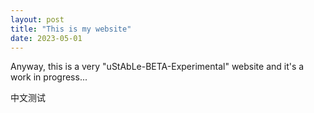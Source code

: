 ```yaml
---
layout: post
title: "This is my website"
date: 2023-05-01
---
```


Anyway, this is a very "uStAbLe-BETA-Experimental" website and it's a work in progress...

中文测试
